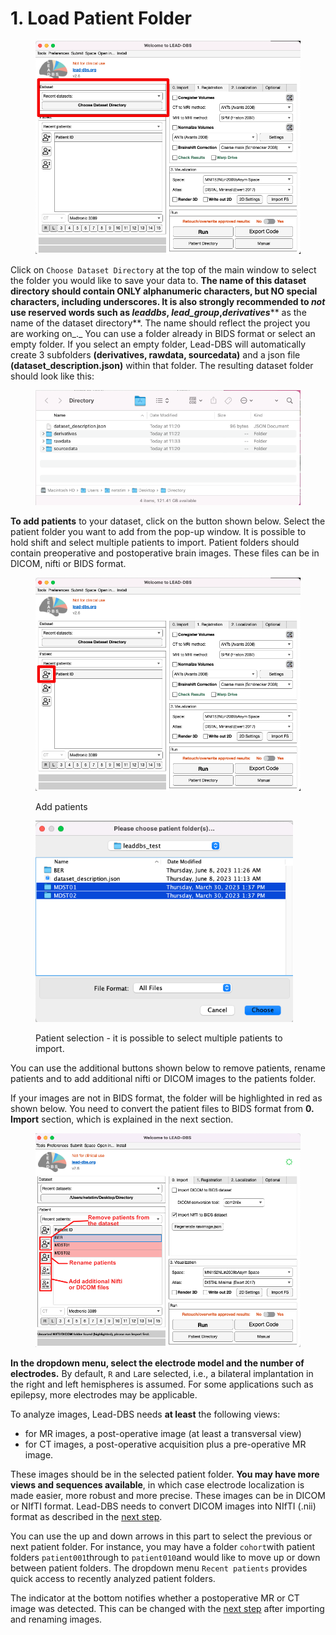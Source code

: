 # 1. Load Patient Folder

<figure><img src="../.gitbook/assets/directory.png" alt="" width="563"><figcaption></figcaption></figure>

Click on `Choose Dataset Directory` at the top of the main window to select the folder you would like to save your data to. **The name of this dataset directory should contain ONLY alphanumeric characters, but NO special characters, including underscores. It is also strongly recommended to **_**not**_** use reserved words such as **_**leaddbs**_**, **_**lead\_group**_**,**_**derivatives**_** as the name of the dataset directory**. The name should reflect the project you are working on_._ You can use a folder already in BIDS format or select an empty folder. If you select an empty folder, Lead-DBS will automatically create 3 subfolders **(derivatives, rawdata, sourcedata)** and a json file **(dataset\_description.json)** within that folder. The resulting dataset folder should look like this:

<figure><img src="../.gitbook/assets/Screen Shot 2023-06-08 at 11.34.26.png" alt=""><figcaption></figcaption></figure>

**To add patients** to your dataset, click on the button shown below. Select the patient folder you want to add from the pop-up window. It is possible to hold shift and select multiple patients to import. Patient folders should contain preoperative and postoperative brain images. These files can be in DICOM, nifti or BIDS format.&#x20;

<div data-full-width="false">

<figure><img src="../.gitbook/assets/addpatients.png" alt="" width="563"><figcaption><p>Add patients</p></figcaption></figure>

</div>



<figure><img src="../.gitbook/assets/selectpatients.png" alt="" width="412"><figcaption><p>Patient selection - it is possible to select multiple patients to import.</p></figcaption></figure>

You can use the additional buttons shown below to remove patients, rename patients and to add additional nifti or DICOM images to the patients folder.

If your images are not in BIDS format, the folder will be highlighted in red as shown below. You need to convert the patient files to BIDS format from **0. Import** section, which is explained in the next section.&#x20;

<figure><img src="../.gitbook/assets/add patients.png" alt=""><figcaption></figcaption></figure>

**In the dropdown menu, select the electrode model and the number of electrodes.** By default, `R` and `L`are selected, i.e., a bilateral implantation in the right and left hemispheres is assumed. For some applications such as epilepsy, more electrodes may be applicable.

To analyze images, Lead-DBS needs **at least** the following views:

* for MR images, a post-operative image (at least a transversal view)
* for CT images, a post-operative acquisition plus a pre-operative MR image.

These images should be in the selected patient folder. **You may have more views and sequences available**, in which case electrode localization is made easier, more robust and more precise. These images can be in DICOM or NIfTI format. Lead-DBS needs to convert DICOM images into NIfTI (.nii) format as described in the [next step](step2-image-import/).

You can use the up and down arrows in this part to select the previous or next patient folder. For instance, you may have a folder `cohort`with patient folders `patient001`through to `patient010`and would like to move up or down between patient folders. The dropdown menu `Recent patients` provides quick access to recently analyzed patient folders.

The indicator at the bottom notifies whether a postoperative MR or CT image was detected. This can be changed with the [next step](step2-image-import/) after importing and renaming images.
